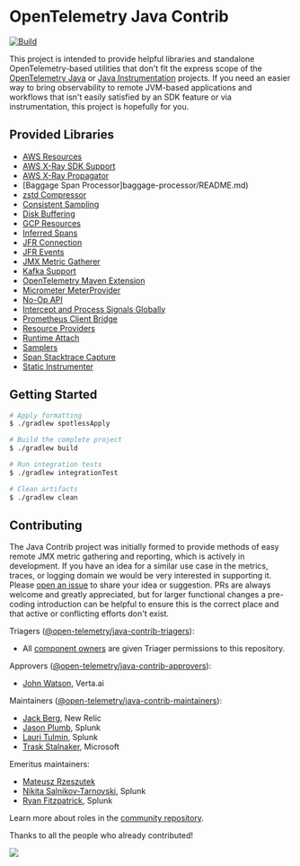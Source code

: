 # OpenTelemetry Java Contrib
[![Build](https://github.com/open-telemetry/opentelemetry-java-contrib/actions/workflows/build.yml/badge.svg)](https://github.com/open-telemetry/opentelemetry-java-contrib/actions/workflows/build.yml)

This project is intended to provide helpful libraries and standalone OpenTelemetry-based utilities that don't fit
the express scope of the [OpenTelemetry Java](https://github.com/open-telemetry/opentelemetry-java) or
[Java Instrumentation](https://github.com/open-telemetry/opentelemetry-java-instrumentation) projects.  If you need an
easier way to bring observability to remote JVM-based applications and workflows that isn't easily satisfied by an SDK
feature or via instrumentation, this project is hopefully for you.

## Provided Libraries

* [AWS Resources](./aws-resources/README.md)
* [AWS X-Ray SDK Support](./aws-xray/README.md)
* [AWS X-Ray Propagator](./aws-xray-propagator/README.md)
* [Baggage Span Processor]baggage-processor/README.md)
* [zstd Compressor](./compressors/compressor-zstd/README.md)
* [Consistent Sampling](./consistent-sampling/README.md)
* [Disk Buffering](./disk-buffering/README.md)
* [GCP Resources](./gcp-resources/README.md)
* [Inferred Spans](./inferred-spans/README.md)
* [JFR Connection](./jfr-connection/README.md)
* [JFR Events](./jfr-events/README.md)
* [JMX Metric Gatherer](./jmx-metrics/README.md)
* [Kafka Support](./kafka-exporter/README.md)
* [OpenTelemetry Maven Extension](./maven-extension/README.md)
* [Micrometer MeterProvider](./micrometer-meter-provider/README.md)
* [No-Op API](./noop-api/README.md)
* [Intercept and Process Signals Globally](./processors/README.md)
* [Prometheus Client Bridge](./prometheus-client-bridge/README.md)
* [Resource Providers](./resource-providers/README.md)
* [Runtime Attach](./runtime-attach/README.md)
* [Samplers](./samplers/README.md)
* [Span Stacktrace Capture](./span-stacktrace/README.md)
* [Static Instrumenter](./static-instrumenter/README.md)

## Getting Started

```bash
# Apply formatting
$ ./gradlew spotlessApply

# Build the complete project
$ ./gradlew build

# Run integration tests
$ ./gradlew integrationTest

# Clean artifacts
$ ./gradlew clean
```

## Contributing

The Java Contrib project was initially formed to provide methods of easy remote JMX metric gathering and reporting,
which is actively in development.  If you have an idea for a similar use case in the metrics, traces, or logging
domain we would be very interested in supporting it.  Please
[open an issue](https://github.com/open-telemetry/opentelemetry-java-contrib/issues/new/choose) to share your idea or
suggestion.  PRs are always welcome and greatly appreciated, but for larger functional changes a pre-coding introduction
can be helpful to ensure this is the correct place and that active or conflicting efforts don't exist.

Triagers ([@open-telemetry/java-contrib-triagers](https://github.com/orgs/open-telemetry/teams/java-contrib-triagers)):

- All [component owners](https://github.com/open-telemetry/opentelemetry-java-contrib/blob/main/.github/component_owners.yml) are given Triager permissions to this repository.

Approvers ([@open-telemetry/java-contrib-approvers](https://github.com/orgs/open-telemetry/teams/java-contrib-approvers)):

- [John Watson](https://github.com/jkwatson), Verta.ai

Maintainers ([@open-telemetry/java-contrib-maintainers](https://github.com/orgs/open-telemetry/teams/java-contrib-maintainers)):

- [Jack Berg](https://github.com/jack-berg), New Relic
- [Jason Plumb](https://github.com/breedx-splk), Splunk
- [Lauri Tulmin](https://github.com/laurit), Splunk
- [Trask Stalnaker](https://github.com/trask), Microsoft

Emeritus maintainers:

- [Mateusz Rzeszutek](https://github.com/mateuszrzeszutek)
- [Nikita Salnikov-Tarnovski](https://github.com/iNikem), Splunk
- [Ryan Fitzpatrick](https://github.com/rmfitzpatrick), Splunk

Learn more about roles in the [community repository](https://github.com/open-telemetry/community/blob/main/guides/contributor/membership.md).

Thanks to all the people who already contributed!

<a href="https://github.com/open-telemetry/opentelemetry-java-contrib/graphs/contributors">
  <img src="https://contributors-img.web.app/image?repo=open-telemetry/opentelemetry-java-contrib" />
</a>
